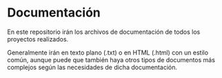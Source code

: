 Documentación
=============

En este repositorio irán los archivos de documentación de todos los proyectos realizados.

Generalmente irán en texto plano (.txt) o en HTML (.html) con un estilo común,
aunque puede que también haya otros tipos de documentos más complejos según las
necesidades de dicha documentación.
